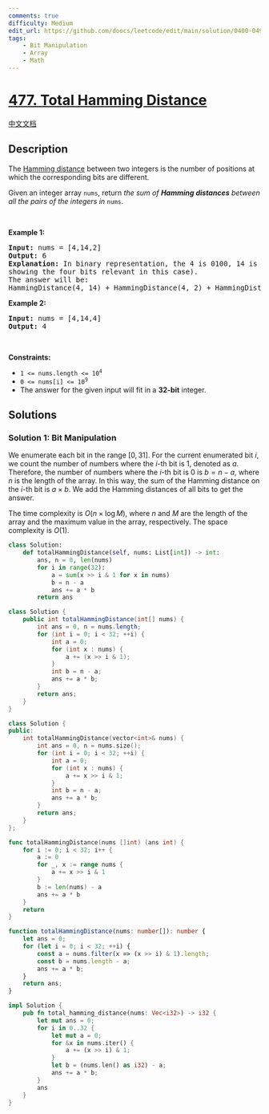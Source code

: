 ```yaml
---
comments: true
difficulty: Medium
edit_url: https://github.com/doocs/leetcode/edit/main/solution/0400-0499/0477.Total%20Hamming%20Distance/README_EN.md
tags:
    - Bit Manipulation
    - Array
    - Math
---
```


<!-- problem:start -->

# [477. Total Hamming Distance](https://leetcode.com/problems/total-hamming-distance)

[中文文档](/solution/0400-0499/0477.Total%20Hamming%20Distance/README.md)

## Description

<p>The <a href="https://en.wikipedia.org/wiki/Hamming_distance" target="_blank">Hamming distance</a> between two integers is the number of positions at which the corresponding bits are different.</p>

<p>Given an integer array <code>nums</code>, return <em>the sum of <strong>Hamming distances</strong> between all the pairs of the integers in</em> <code>nums</code>.</p>

<p>&nbsp;</p>
<p><strong class="example">Example 1:</strong></p>

<pre>
<strong>Input:</strong> nums = [4,14,2]
<strong>Output:</strong> 6
<strong>Explanation:</strong> In binary representation, the 4 is 0100, 14 is 1110, and 2 is 0010 (just
showing the four bits relevant in this case).
The answer will be:
HammingDistance(4, 14) + HammingDistance(4, 2) + HammingDistance(14, 2) = 2 + 2 + 2 = 6.
</pre>

<p><strong class="example">Example 2:</strong></p>

<pre>
<strong>Input:</strong> nums = [4,14,4]
<strong>Output:</strong> 4
</pre>

<p>&nbsp;</p>
<p><strong>Constraints:</strong></p>

<ul>
	<li><code>1 &lt;= nums.length &lt;= 10<sup>4</sup></code></li>
	<li><code>0 &lt;= nums[i] &lt;= 10<sup>9</sup></code></li>
	<li>The answer for the given input will fit in a <strong>32-bit</strong> integer.</li>
</ul>

## Solutions

<!-- solution:start -->

### Solution 1: Bit Manipulation

We enumerate each bit in the range $[0, 31]$. For the current enumerated bit $i$, we count the number of numbers where the $i$-th bit is $1$, denoted as $a$. Therefore, the number of numbers where the $i$-th bit is $0$ is $b = n - a$, where $n$ is the length of the array. In this way, the sum of the Hamming distance on the $i$-th bit is $a \times b$. We add the Hamming distances of all bits to get the answer.

The time complexity is $O(n \times \log M)$, where $n$ and $M$ are the length of the array and the maximum value in the array, respectively. The space complexity is $O(1)$.

<!-- tabs:start -->

```python
class Solution:
    def totalHammingDistance(self, nums: List[int]) -> int:
        ans, n = 0, len(nums)
        for i in range(32):
            a = sum(x >> i & 1 for x in nums)
            b = n - a
            ans += a * b
        return ans
```

```java
class Solution {
    public int totalHammingDistance(int[] nums) {
        int ans = 0, n = nums.length;
        for (int i = 0; i < 32; ++i) {
            int a = 0;
            for (int x : nums) {
                a += (x >> i & 1);
            }
            int b = n - a;
            ans += a * b;
        }
        return ans;
    }
}
```

```cpp
class Solution {
public:
    int totalHammingDistance(vector<int>& nums) {
        int ans = 0, n = nums.size();
        for (int i = 0; i < 32; ++i) {
            int a = 0;
            for (int x : nums) {
                a += x >> i & 1;
            }
            int b = n - a;
            ans += a * b;
        }
        return ans;
    }
};
```

```go
func totalHammingDistance(nums []int) (ans int) {
	for i := 0; i < 32; i++ {
		a := 0
		for _, x := range nums {
			a += x >> i & 1
		}
		b := len(nums) - a
		ans += a * b
	}
	return
}
```

```ts
function totalHammingDistance(nums: number[]): number {
    let ans = 0;
    for (let i = 0; i < 32; ++i) {
        const a = nums.filter(x => (x >> i) & 1).length;
        const b = nums.length - a;
        ans += a * b;
    }
    return ans;
}
```

```rust
impl Solution {
    pub fn total_hamming_distance(nums: Vec<i32>) -> i32 {
        let mut ans = 0;
        for i in 0..32 {
            let mut a = 0;
            for &x in nums.iter() {
                a += (x >> i) & 1;
            }
            let b = (nums.len() as i32) - a;
            ans += a * b;
        }
        ans
    }
}
```

<!-- tabs:end -->

<!-- solution:end -->

<!-- problem:end -->
